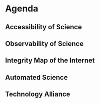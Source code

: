 # Agenda

## Accessibility of Science

## Observability of Science

## Integrity Map of the Internet

## Automated Science

## Technology Alliance
